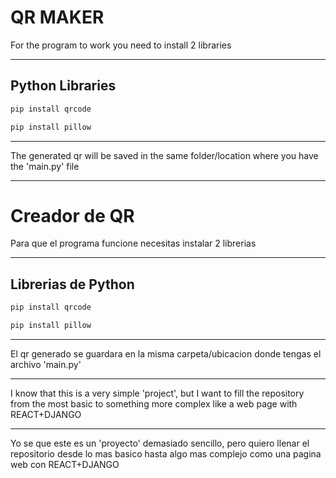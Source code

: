 # QR MAKER

For the program to work you need to install 2 libraries

---

## Python Libraries

```python
pip install qrcode
```

```python
pip install pillow
```

---

The generated qr will be saved in the same folder/location where you have the 'main.py' file

---

# Creador de QR

Para que el programa funcione necesitas instalar 2 librerias

---

## Librerias de Python

```python
pip install qrcode
```

```python
pip install pillow
```

---

El qr generado se guardara en la misma carpeta/ubicacion donde tengas el archivo 'main.py'

---

I know that this is a very simple 'project', but I want to fill the repository from the most basic to something more complex like a web page with REACT+DJANGO

---

Yo se que este es un 'proyecto' demasiado sencillo, pero quiero llenar el repositorio desde lo mas basico hasta algo mas complejo como una pagina web con REACT+DJANGO
